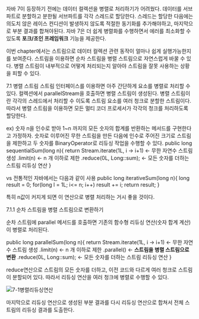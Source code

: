 
 자바 7이 등장하기 전에는 데이터 컬렉션을 병렬로 처리하기가 어려웠다.
 데이터를 서브파트로 분할하고 분한될 서브파트를 각각 스레드로 할당한다.
 스레드는 할당한 다음에는 의도치 않은 레이스 컨디션이 발생하지 않도록 적절한 동기화를 추가해야하고, 마지막으로 부분 결과를 합쳐야된다.
 자바 7은 더 쉽게 병렬화를 수행하면서 에러를 최소화할 수 있도록 <b>포크/조인 프레임워크</b> 기능을 제공한다.
 
 이번 chapter에서는 스트림으로 데이터 컬렉션 관련 동작이 얼마나 쉽게 실행가능한지를 보여준다.
 스트림을 이용하면 순차 스트림을 병렬 스트림으로 자연스럽게 바꿀 수 있다.
 병렬 스트림이 내부적으로 어떻게 처리되는지 알아야 스트림을 잘못 사용하는 상황을 피할 수 있다.
 
 7.1 병렬 스트림
 스트림 인터페이스를 이용하면 아주 간단하게 요소를 병렬로 처리할 수 있다.
 컬렉션에서 parallelStream을 호출하면 병렬 스트림이 생성된다.
 병렬 스트림이란 각각의 스레드에서 처리할 수 이도록 스트림 요소를 여러 청크로 분할한 스트림이다.
 따라서 병렬 스트림을 이용하면 모든 멀티 코더 프로세서가 각각의 청크를 처리하도록 할당한다.
 
 ex) 숫자 n을 인수로 받아 1~n 까지의 모든 숫자의 합계를 반환하는 메서드를 구현한다고 가정하자.
 숫자로 이루어진 무한 스트림을 만든 다음에 인수로 주어진 크기로 스트림을 제한하고 두 숫자를 BinaryOperator로 리듀싱 작업을 수행할 수 있다.
 public long sequentialSum(long n){
  return Stream.iterate(1L, i -> i+1) <- 무한 자연수 스트림 생성
               .limit(n) <- n 개 이하로 제한
               .reduce(0L, Long::sum); <- 모든 숫자를 더하는 스트림 리듀싱 연산
 }
 
 vs 전통적인 자바에서는 다음과 같이 사용
 public long iterativeSum(long n){
  long result = 0;
  for(long l = 1L; i<= n; i++) result += i;
  return result;
 }
 
 특히 n값이 커지게 되면 이 연산으로 병렬 처리하는 거시 좋을 것이다.
 
 
 7.1.1 순차 스트림을 병렬 스트림으로 변환하기
 
 순차 스트림에 parallel 메서드를 호출하면 기존의 함수형 리듀싱 연산(숫자 합계 계산)이 병렬로 처리된다.
 
 public long parallelSum(long n){
  return Stream.iterate(1L, i -> i+1) <- 무한 자연수 스트림 생성
               .limit(n) <- n 개 이하로 제한
               .parallel() <- <b>스트림을 병렬 스트림으로 변환</b>
               .reduce(0L, Long::sum); <- 모든 숫자를 더하는 스트림 리듀싱 연산
 }
 
 reduce연산으로 스트림의 모든 숫자를 더하고, 이전 코드와 다르게 여러 청크로 스트림이 분할되어 있다.
 따라서 리듀싱 연산을 여러 청크에 병렬로 수행할 수 있다.
 
 ![7-1병렬리듀싱연산](https://user-images.githubusercontent.com/87962572/135857609-55627b17-ed53-4fd9-89e4-1d4986042c0c.PNG)

 마지막으로 리듀싱 연산으로 생성된 부분 결과를 다시 리듀싱 연산으로 합쳐서 전체 스트림의 리듀싱 결과를 도출한다.
 
